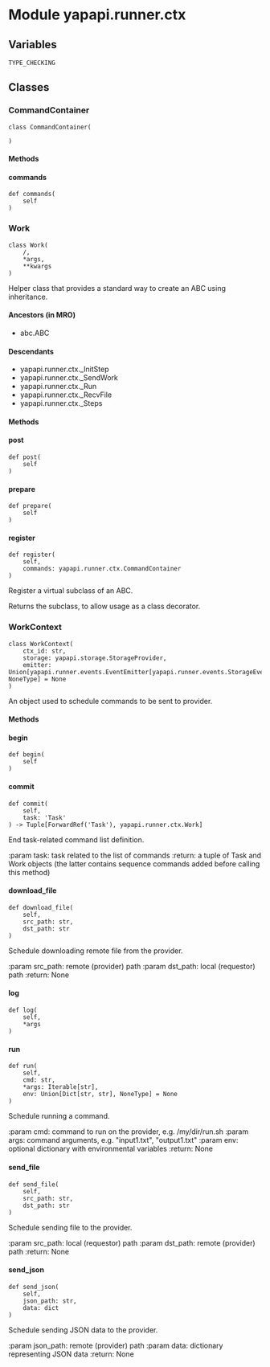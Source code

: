 Module yapapi.runner.ctx
========================

Variables
---------

```python3
TYPE_CHECKING
```

Classes
-------

### CommandContainer

```python3
class CommandContainer(
    
)
```

#### Methods

    
#### commands

```python3
def commands(
    self
)
```

### Work

```python3
class Work(
    /,
    *args,
    **kwargs
)
```

Helper class that provides a standard way to create an ABC using
inheritance.

#### Ancestors (in MRO)

* abc.ABC

#### Descendants

* yapapi.runner.ctx._InitStep
* yapapi.runner.ctx._SendWork
* yapapi.runner.ctx._Run
* yapapi.runner.ctx._RecvFile
* yapapi.runner.ctx._Steps

#### Methods

    
#### post

```python3
def post(
    self
)
```

    
#### prepare

```python3
def prepare(
    self
)
```

    
#### register

```python3
def register(
    self,
    commands: yapapi.runner.ctx.CommandContainer
)
```
Register a virtual subclass of an ABC.

Returns the subclass, to allow usage as a class decorator.

### WorkContext

```python3
class WorkContext(
    ctx_id: str,
    storage: yapapi.storage.StorageProvider,
    emitter: Union[yapapi.runner.events.EventEmitter[yapapi.runner.events.StorageEvent], NoneType] = None
)
```

An object used to schedule commands to be sent to provider.
    

#### Methods

    
#### begin

```python3
def begin(
    self
)
```

    
#### commit

```python3
def commit(
    self,
    task: 'Task'
) -> Tuple[ForwardRef('Task'), yapapi.runner.ctx.Work]
```
End task-related command list definition.

:param task: task related to the list of commands
:return: a tuple of Task and Work objects (the latter contains
         sequence commands added before calling this method)

    
#### download_file

```python3
def download_file(
    self,
    src_path: str,
    dst_path: str
)
```
Schedule downloading remote file from the provider.

:param src_path: remote (provider) path
:param dst_path: local (requestor) path
:return: None

    
#### log

```python3
def log(
    self,
    *args
)
```

    
#### run

```python3
def run(
    self,
    cmd: str,
    *args: Iterable[str],
    env: Union[Dict[str, str], NoneType] = None
)
```
Schedule running a command.

:param cmd: command to run on the provider, e.g. /my/dir/run.sh
:param args: command arguments, e.g. "input1.txt", "output1.txt"
:param env: optional dictionary with environmental variables
:return: None

    
#### send_file

```python3
def send_file(
    self,
    src_path: str,
    dst_path: str
)
```
Schedule sending file to the provider.

:param src_path: local (requestor) path
:param dst_path: remote (provider) path
:return: None

    
#### send_json

```python3
def send_json(
    self,
    json_path: str,
    data: dict
)
```
Schedule sending JSON data to the provider.

:param json_path: remote (provider) path
:param data: dictionary representing JSON data
:return: None